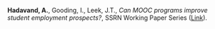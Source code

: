 **Hadavand, A.**, Gooding, I., Leek, J.T., *Can MOOC programs improve student employment prospects?*, SSRN Working Paper Series ([Link](https://ssrn.com/abstract=3260695)).